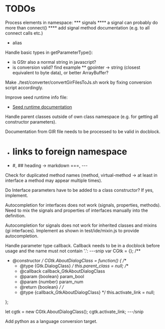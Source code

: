 # TODOs

Process elements in namespace:
*** signals
**** a signal can probably do more than connect()
**** add signal method documentation (e.g. to all connect calls etc.)
* alias

Handle basic types in getParameterType():
* is GStr also a normal string in javascript?
* is conversion valid? find example
** gpointer -> string (closest equivalent to byte data), or better ArrayBuffer?

Make ./test/converter/convertGirFilesToJs.sh work by fixing conversion script accordingly.

Improve seed runtime info file:
* [Seed runtime documentation](https://people.gnome.org/~racarr/seed/runtime.html)

Handle parent classes outside of own class namespace (e.g. for getting all constructor parameters).

Documentation from GIR file needs to be processed to be valid in docblock.
* # links to foreign namespace
* #, ## heading -> markdown ===, ---

Check for duplicated method names (method, virtual-method -> at least in interface a method may appear multiple times).

Do Interface parameters have to be added to a class constructor? If yes, implement.

Autocompletion for interfaces does not work (signals, properties, methods).
Need to mix the signals and properties of interfaces manually into the definition.

Autocompletion for signals does not work for inherited classes and mixins (gi interfaces). Implement as shown
in test/ide/mixin.js to provide autocompletion.

Handle parameter type callback. Callback needs to be in a docblock before usage and the name must not contain '.':
---snip
var CGtk = {};
/**
 * @constructor
 */
CGtk.AboutDialogClass = function() {
    /**
     * @type {Gtk.DialogClass}
     */
    this.parent_class = null;
    /**
     * @callback callback_GtkAboutDialogClass
     * @param {boolean} param_bool
     * @param {number} param_num
     * @return {boolean}
     */
    /*
     * @type {callback_GtkAboutDialogClass}
     */
    this.activate_link = null;

};

let cgtk = new CGtk.AboutDialogClass();
cgtk.activate_link;
---/snip

Add python as a language conversion target.
